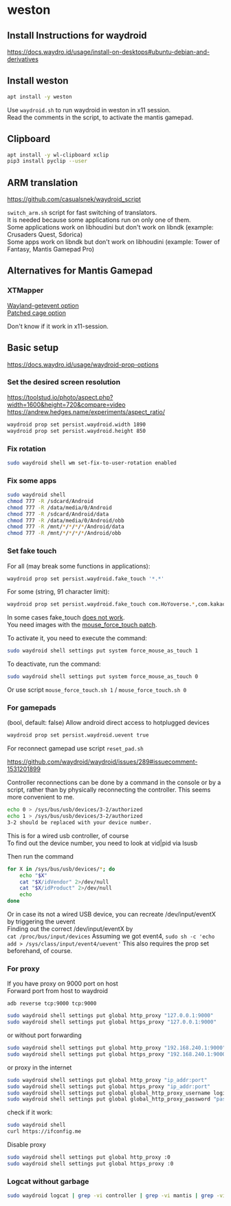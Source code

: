 # weston

## Install Instructions for waydroid

<https://docs.waydro.id/usage/install-on-desktops#ubuntu-debian-and-derivatives>  

## Install weston

```bash
apt install -y weston 
```

Use ```waydroid.sh``` to run waydroid in weston in x11 session.  
Read the comments in the script, to activate the mantis gamepad.

## Clipboard

```bash
apt install -y wl-clipboard xclip
pip3 install pyclip --user
```

## ARM translation

<https://github.com/casualsnek/waydroid_script>  

```switch_arm.sh``` script for fast switching of translators.  
It is needed because some applications run on only one of them.  
Some applications work on libhoudini but don't work on libndk (example: Crusaders Quest, Sdorica)  
Some apps work on libndk but don't work on libhoudini (example: Tower of Fantasy, Mantis Gamepad Pro)  

## Alternatives for  Mantis Gamepad  

### XTMapper

[Wayland-getevent option](https://github.com/Xtr126/wayland-getevent/blob/main/README.md)  
[Patched cage option](https://github.com/Xtr126/wayland-getevent/blob/main/README-alt.md)

Don't know if it work in x11-session.

## Basic setup

<https://docs.waydro.id/usage/waydroid-prop-options>

### Set the desired screen resolution

<https://toolstud.io/photo/aspect.php?width=1600&height=720&compare=video>  
<https://andrew.hedges.name/experiments/aspect_ratio/>  

```bash
waydroid prop set persist.waydroid.width 1890
waydroid prop set persist.waydroid.height 850
```

### Fix rotation

```bash
sudo waydroid shell wm set-fix-to-user-rotation enabled
```

### Fix some apps

```bash
sudo waydroid shell
chmod 777 -R /sdcard/Android
chmod 777 -R /data/media/0/Android
chmod 777 -R /sdcard/Android/data
chmod 777 -R /data/media/0/Android/obb
chmod 777 -R /mnt/*/*/*/*/Android/data
chmod 777 -R /mnt/*/*/*/*/Android/obb
```

### Set fake touch

For all (may break some functions in applications):

```bash
waydroid prop set persist.waydroid.fake_touch '*.*'
```

For some (string, 91 character limit):

```bash
waydroid prop set persist.waydroid.fake_touch com.HoYoverse.*,com.kakaogames.*,com.bluepoch.*,com.miHoYo.*,com.neowizgames.*
```

In some cases fake_touch [does not work](https://github.com/waydroid/waydroid/issues/954).  
You need images with the [mouse_force_touch patch](https://github.com/waydroid/android_vendor_waydroid/pull/33).  

To activate it, you need to execute the command:  

```bash
sudo waydroid shell settings put system force_mouse_as_touch 1
```

To deactivate, run the command:  

```bash
sudo waydroid shell settings put system force_mouse_as_touch 0
```

Or use script ```mouse_force_touch.sh 1``` / ```mouse_force_touch.sh 0```  

### For gamepads

(bool, default: false) Allow android direct access to hotplugged devices

```bash
waydroid prop set persist.waydroid.uevent true
```

For reconnect gamepad use script ```reset_pad.sh```

<https://github.com/waydroid/waydroid/issues/289#issuecomment-1531201899>  

Controller reconnections can be done by a command in the console or by a script, rather than by physically reconnecting the controller. This seems more convenient to me.  

```bash
echo 0 > /sys/bus/usb/devices/3-2/authorized
echo 1 > /sys/bus/usb/devices/3-2/authorized
3-2 should be replaced with your device number.
```

This is for a wired usb controller, of course  
To find out the device number, you need to look at vid|pid via lsusb  

Then run the command  

```bash
for X in /sys/bus/usb/devices/*; do 
    echo "$X"
    cat "$X/idVendor" 2>/dev/null 
    cat "$X/idProduct" 2>/dev/null
    echo
done
```

Or in case its not a wired USB device, you can recreate /dev/input/eventX by triggering the uevent  
Finding out the correct /dev/input/eventX by  
```cat /proc/bus/input/devices```
Assuming we got event4,
```sudo sh -c 'echo add > /sys/class/input/event4/uevent'```
This also requires the prop set beforehand, of course.

### For proxy

If you have proxy on 9000 port on host  
Forward port from host to waydroid  

```adb reverse tcp:9000 tcp:9000```

```bash
sudo waydroid shell settings put global http_proxy "127.0.0.1:9000" 
sudo waydroid shell settings put global https_proxy "127.0.0.1:9000" 
```

or without port forwarding  

```bash
sudo waydroid shell settings put global http_proxy "192.168.240.1:9000" 
sudo waydroid shell settings put global https_proxy "192.168.240.1:9000"
```

or proxy in the internet

```bash
sudo waydroid shell settings put global http_proxy "ip_addr:port" 
sudo waydroid shell settings put global https_proxy "ip_addr:port" 
sudo waydroid shell settings put global global_http_proxy_username login
sudo waydroid shell settings put global global_http_proxy_password "password"
```

check if it work:

```bash
sudo waydroid shell
curl https://ifconfig.me
```

Disable proxy  

```bash
sudo waydroid shell settings put global http_proxy :0
sudo waydroid shell settings put global https_proxy :0
```

### Logcat without garbage

```bash
sudo waydroid logcat | grep -vi controller | grep -vi mantis | grep -vi gamepad | grep -v lowmemorykiller | grep -v libprocessgroup
```
